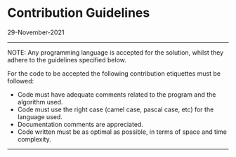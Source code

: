 # Contribution Guidelines

29-November-2021

---

NOTE: Any programming language is accepted for the solution, whilst they adhere to the guidelines specified below.

For the code to be accepted the following contribution etiquettes must be followed:

* Code must have adequate comments related to the program and the algorithm used.
* Code must use the right case (camel case, pascal case, etc) for the language used.
* Documentation comments are appreciated.
* Code written must be as optimal as possible, in terms of space and time complexity.

---